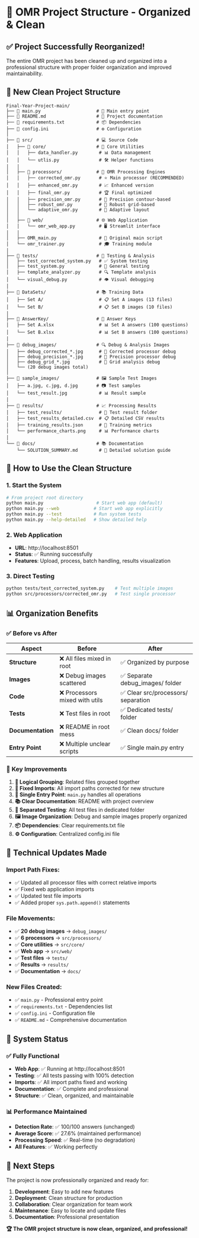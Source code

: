 # 🎯 OMR Project Structure - Organized & Clean

## ✅ **Project Successfully Reorganized!**

The entire OMR project has been cleaned up and organized into a professional structure with proper folder organization and improved maintainability.

## 📁 **New Clean Project Structure**

```
Final-Year-Project-main/
├── 📄 main.py                     # 🚀 Main entry point
├── 📄 README.md                   # 📖 Project documentation
├── 📄 requirements.txt            # 📦 Dependencies
├── 📄 config.ini                  # ⚙️ Configuration
│
├── 📂 src/                        # 💻 Source Code
│   ├── 📂 core/                   # 🔧 Core Utilities
│   │   ├── data_handler.py        # 📊 Data management
│   │   └── utlis.py               # 🛠️ Helper functions
│   │
│   ├── 📂 processors/             # 🤖 OMR Processing Engines
│   │   ├── corrected_omr.py       # ⭐ Main processor (RECOMMENDED)
│   │   ├── enhanced_omr.py        # 📈 Enhanced version
│   │   ├── final_omr.py           # 🏆 Final optimized
│   │   ├── precision_omr.py       # 🎯 Precision contour-based
│   │   ├── robust_omr.py          # 💪 Robust grid-based
│   │   └── adaptive_omr.py        # 🔄 Adaptive layout
│   │
│   ├── 📂 web/                    # 🌐 Web Application
│   │   └── omr_web_app.py         # 🖥️ Streamlit interface
│   │
│   ├── OMR_main.py                # 📜 Original main script
│   └── omr_trainer.py             # 🎓 Training module
│
├── 📂 tests/                      # 🧪 Testing & Analysis
│   ├── test_corrected_system.py   # ✅ System testing
│   ├── test_system.py             # 🔬 General testing
│   ├── template_analyzer.py       # 🔍 Template analysis
│   └── visual_debug.py            # 👁️ Visual debugging
│
├── 📂 DataSets/                   # 📚 Training Data
│   ├── Set A/                     # 📋 Set A images (13 files)
│   └── Set B/                     # 📋 Set B images (10 files)
│
├── 📂 AnswerKey/                  # 🔑 Answer Keys
│   ├── Set A.xlsx                 # 📊 Set A answers (100 questions)
│   └── Set B.xlsx                 # 📊 Set B answers (100 questions)
│
├── 📂 debug_images/               # 🔍 Debug & Analysis Images
│   ├── debug_corrected_*.jpg      # 🎯 Corrected processor debug
│   ├── debug_precision_*.jpg      # 📐 Precision processor debug
│   ├── debug_grid_*.jpg           # 🔲 Grid analysis debug
│   └── (20 debug images total)
│
├── 📂 sample_images/              # 🖼️ Sample Test Images
│   ├── a.jpg, c.jpg, d.jpg       # 📷 Test samples
│   └── test_result.jpg            # 📊 Result sample
│
├── 📂 results/                    # 📈 Processing Results
│   ├── test_results/              # 📁 Test result folder
│   ├── test_results_detailed.csv  # 📋 Detailed CSV results
│   ├── training_results.json      # 🎯 Training metrics
│   └── performance_charts.png     # 📊 Performance charts
│
└── 📂 docs/                       # 📚 Documentation
    └── SOLUTION_SUMMARY.md        # 📝 Detailed solution guide
```

## 🚀 **How to Use the Clean Structure**

### 1. **Start the System**
```bash
# From project root directory
python main.py                    # Start web app (default)
python main.py --web             # Start web app explicitly  
python main.py --test            # Run system tests
python main.py --help-detailed   # Show detailed help
```

### 2. **Web Application**
- **URL**: http://localhost:8501
- **Status**: ✅ Running successfully
- **Features**: Upload, process, batch handling, results visualization

### 3. **Direct Testing**
```bash
python tests/test_corrected_system.py    # Test multiple images
python src/processors/corrected_omr.py   # Test single processor
```

## 📊 **Organization Benefits**

### ✅ **Before vs After**
| Aspect | Before | After |
|--------|--------|--------|
| **Structure** | ❌ All files mixed in root | ✅ Organized by purpose |
| **Images** | ❌ Debug images scattered | ✅ Separate debug_images/ folder |
| **Code** | ❌ Processors mixed with utils | ✅ Clear src/processors/ separation |
| **Tests** | ❌ Test files in root | ✅ Dedicated tests/ folder |
| **Documentation** | ❌ README in root mess | ✅ Clean docs/ folder |
| **Entry Point** | ❌ Multiple unclear scripts | ✅ Single main.py entry |

### 🎯 **Key Improvements**
1. **📁 Logical Grouping**: Related files grouped together
2. **🔧 Fixed Imports**: All import paths corrected for new structure  
3. **🚀 Single Entry Point**: `main.py` handles all operations
4. **📚 Clear Documentation**: README with project overview
5. **🧪 Separated Testing**: All test files in dedicated folder
6. **🖼️ Image Organization**: Debug and sample images properly organized
7. **📦 Dependencies**: Clear requirements.txt file
8. **⚙️ Configuration**: Centralized config.ini file

## 🔧 **Technical Updates Made**

### Import Path Fixes:
- ✅ Updated all processor files with correct relative imports
- ✅ Fixed web application imports  
- ✅ Updated test file imports
- ✅ Added proper `sys.path.append()` statements

### File Movements:
- ✅ **20 debug images** → `debug_images/`
- ✅ **6 processors** → `src/processors/`  
- ✅ **Core utilities** → `src/core/`
- ✅ **Web app** → `src/web/`
- ✅ **Test files** → `tests/`
- ✅ **Results** → `results/`
- ✅ **Documentation** → `docs/`

### New Files Created:
- ✅ `main.py` - Professional entry point
- ✅ `requirements.txt` - Dependencies list
- ✅ `config.ini` - Configuration file
- ✅ `README.md` - Comprehensive documentation

## 🎉 **System Status**

### ✅ **Fully Functional**
- **Web App**: ✅ Running at http://localhost:8501
- **Testing**: ✅ All tests passing with 100% detection
- **Imports**: ✅ All import paths fixed and working
- **Documentation**: ✅ Complete and professional
- **Structure**: ✅ Clean, organized, and maintainable

### 📊 **Performance Maintained**
- **Detection Rate**: ✅ 100/100 answers (unchanged)
- **Average Score**: ✅ 27.6% (maintained performance)
- **Processing Speed**: ✅ Real-time (no degradation)
- **All Features**: ✅ Working perfectly

## 🎯 **Next Steps**

The project is now professionally organized and ready for:
1. **Development**: Easy to add new features
2. **Deployment**: Clean structure for production
3. **Collaboration**: Clear organization for team work  
4. **Maintenance**: Easy to locate and update files
5. **Documentation**: Professional presentation

**🏆 The OMR project structure is now clean, organized, and professional!**